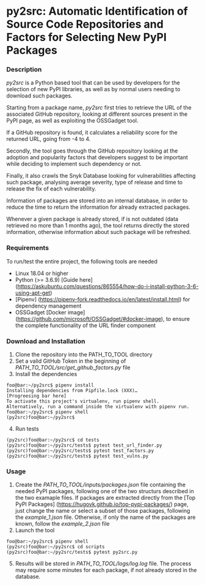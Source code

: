 # py2src: Automatic Identification of Source Code Repositories and Factors for Selecting New PyPI Packages

### Description
*py2src* is a Python based tool that can be used by developers for the selection of new PyPI libraries, as well as by normal users needing to download such packages. 

Starting from a package name, *py2src* first tries to retrieve the URL of the associated GitHub repository, looking at different sources present in the PyPI page, as well as exploiting the OSSGadget tool.

If a GitHub repository is found, it calculates a reliability score for the returned URL, going from -4 to 4.

Secondly, the tool goes through the GitHub repository looking at the adoption and popularity factors that developers suggest to be important while deciding to implement such dependency or not.

Finally, it also crawls the Snyk Database looking for vulnerabilities affecting such package, analysing average severity, type of release and time to release the fix of each vulnerability.

Information of packages are stored into an internal database, in order to reduce the time to return the information for already extracted packages. 

Whenever a given package is already stored, if is not outdated (data retrieved no more than 1 months ago), the tool returns directly the stored information, otherwise information about such package will be refreshed.

### Requirements
To run/test the entire project, the following tools are needed
* Linux 18.04 or higher
* Python (>= 3.6.9) [Guide here] (https://askubuntu.com/questions/865554/how-do-i-install-python-3-6-using-apt-get)
* [Pipenv] (https://pipenv-fork.readthedocs.io/en/latest/install.html) for dependency management
* OSSGadget [Docker image] (https://github.com/microsoft/OSSGadget/#docker-image), to ensure the complete functionality of the URL finder component

### Download and Installation
1. Clone the repository into the PATH_TO_TOOL directory
2. Set a valid GitHub Token in the beginning of *PATH_TO_TOOL/src/get_github_factors.py* file
3. Install the dependencies
```console
foo@bar:~/py2src$ pipenv install
Installing dependencies from Pipfile.lock (XXX)…
[Progreesing bar here]
To activate this project's virtualenv, run pipenv shell.
Alternatively, run a command inside the virtualenv with pipenv run.
foo@bar:~/py2src$ pipenv shell
(py2src)foo@bar:~/py2src$ 
```
4. Run tests
```console
(py2src)foo@bar:~/py2src$ cd tests
(py2src)foo@bar:~/py2src/tests$ pytest test_url_finder.py
(py2src)foo@bar:~/py2src/tests$ pytest test_factors.py
(py2src)foo@bar:~/py2src/tests$ pytest test_vulns.py
```

### Usage
1. Create the *PATH_TO_TOOL/inputs/packages.json* file containing the needed PyPI packages, following one of the two structurs described in the two examaple files. If packages are extracted directly from the [Top PyPI Packages] (https://hugovk.github.io/top-pypi-packages/) page, just change the name or select a subset of those packages, following the *example_1.json* file. Otherwise, if only the name of the packages are known, follow the *example_2.json* file
2. Launch the tool 
```console
foo@bar:~/py2src$ pipenv shell
(py2src)foo@bar:~/py2src$ cd scripts
(py2src)foo@bar:~/py2src/tests$ pytest py2src.py
```
5. Results will be stored in *PATH_TO_TOOL/logs/log.log* file. The process may require some minutes for each package, if not already stored in the database.
